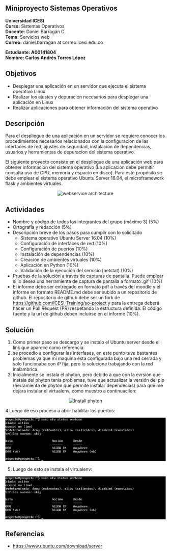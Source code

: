 ## Miniproyecto Sistemas Operativos

**Universidad ICESI**  
**Curso:** Sistemas Operativos  
**Docente:** Daniel Barragán C.  
**Tema:**  Servicios web  
**Correo:** daniel.barragan at correo.icesi.edu.co

**Estudiante: A00141804**  
**Nombre: Carlos Andrés Torres López**  

## Objetivos
* Desplegar una aplicación en un servidor que ejecuta el sistema operativo Linux
* Realizar los ajustes y depuración necesarios para desplegar una
aplicación en Linux
* Realizar aplicaciones para obtener información del sistema operativo

## Descripción
Para el despliegue de una aplicación en un servidor se requiere conocer los procedimientos necesarios relacionados con la configuracion de las interfaces de red, ajustes de seguridad, instalación de dependencias, usuarios y herramientas de depuracíon del sistema operativo.

El siguiente proyecto consiste en el despliegue de una aplicación web para obtener información del sistema operativo (La aplicación debe permitir consulta uso de CPU, memoria y espacio en disco). Para este propósito se debe emplear el sistema operativo Ubuntu Server 16.04, el microframework flask y ambientes virtuales.

<p align="center">
  <img src="images/vista-despliegue.png" alt="webservice architecture"/>
</p>

## Actividades
* Nombre y código de todos los integrantes del grupo (máximo 3) (5%)
* Ortografía y redacción (5%)
* Descripción breve de los pasos para cumplir con lo solicitado
  * Sistema operativo Ubuntu Server 16.04 (10%)
  * Configuración de interfaces de red (10%)
  * Configuración de puertos (10%)
  * Instalación de dependencias (10%)
  * Creación de ambientes virtuales (10%)
  * Aplicación en Python (10%)
  * Validación de la ejecución del servicio (netstat) (10%)
* Pruebas de la solución a través de capturas de pantalla. Puede emplear si lo desea una herramienta de captura de pantalla a formato .gif (10%)
* El informe debe ser entregado en formato pdf a través del moodle y el informe en formato README.md debe ser subido a un repositorio de github. El repositorio de github debe ser un fork de https://github.com/ICESI-Training/so-project y para la entrega deberá hacer un Pull Request (PR) respetando la estructura definida. El código fuente y la url de github deben incluirse en el informe (10%).

## Solución
1. Como primer paso se descargo y se instalo el Ubuntu server desde el link que aparece como referencia.  
2. se procedio a configurar las interfases, en este punto tuve bastantes problemas ya que mi maquina esta configurada bajo una red cerrada y solo funcionaba con iP fija, pero lo solucione trabajando con la red inalambrica.
3. Inicialmente se instala el phyton, pero debido a que con la evrsión que instala del phyton tenia problemas, tuve que actualizar la versión del pip (herramienta de phyton que permite instalar dependecias) para que me dejara instalar  el virtualenv, como muestro a continuaciíon:

<p align="center">
  <img src="Actualización phyton.PNG" alt="Install phyton"/>  
</p>  

4.Luego de eso proceso a abrir habilitar los puertos:  

<p align="center">
  <img src="Puertos.PNG" alt="Puertos"/>  
</p>  

5. Luego de esto se instala el virtualenv:  

<p align="center">
  <img src="Puertos.PNG" alt="Ambiente virtual"/>  
</p>   

## Referencias  

* https://www.ubuntu.com/download/server
